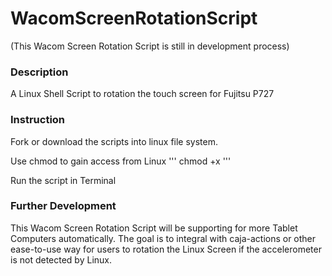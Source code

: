 # WacomScreenRotationScript

(This Wacom Screen Rotation Script is still in development process)

### Description

A Linux Shell Script to rotation the touch screen for Fujitsu P727

### Instruction

Fork or download the scripts into linux file system. 

Use chmod to gain access from Linux
'''
chmod +x <linux script file>
'''
  
Run the script in Terminal

### Further Development

This Wacom Screen Rotation Script will be supporting for more Tablet Computers automatically. The goal is to integral with caja-actions or other ease-to-use way for users to rotation the Linux Screen if the accelerometer is not detected by Linux.
